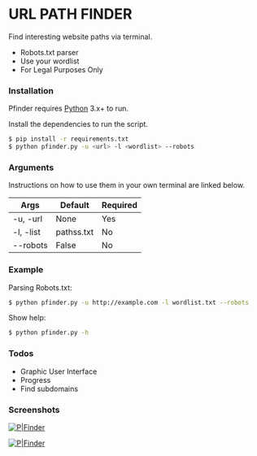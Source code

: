 # URL PATH FINDER

Find interesting website paths via terminal.

  - Robots.txt parser
  - Use your wordlist
  - For Legal Purposes Only


### Installation

Pfinder requires [Python](https://www.python.org/) 3.x+ to run.

Install the dependencies to run the script.

```sh
$ pip install -r requirements.txt
$ python pfinder.py -u <url> -l <wordlist> --robots
```

### Arguments

Instructions on how to use them in your own terminal are linked below.

| Args | Default | Required |
| ------ | ------ | ------  |
| -u, -url | None | Yes |
| -l, -list | pathss.txt | No |
| --robots | False | No |


### Example

Parsing Robots.txt:
```sh
$ python pfinder.py -u http://example.com -l wordlist.txt --robots
```

Show help:
```sh
$ python pfinder.py -h
```

### Todos

 - Graphic User Interface
 - Progress
 - Find subdomains

### Screenshots

[![P|Finder](https://i.imgur.com/Kw8PL3G.png)](https://github.com/lithg/URL-PATH-FINDER/)

[![P|Finder](https://i.imgur.com/1GbjjHB.png)](https://github.com/lithg/URL-PATH-FINDER/)
